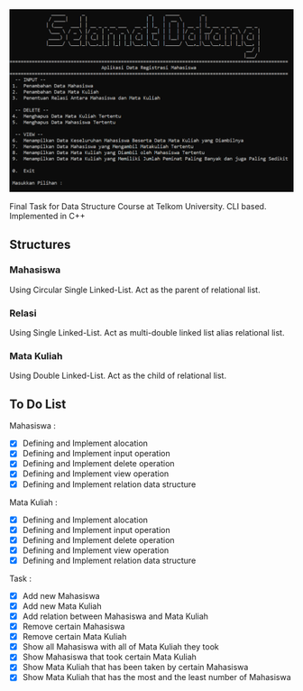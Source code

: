 <img src="banner.png" alt="Menu Awal Aplikasi Data Registrasi Mahasiswa">

Final Task for Data Structure Course at Telkom University.
CLI based. 
Implemented in C++

## Structures
### Mahasiswa
Using Circular Single Linked-List.
Act as the parent of relational list.

### Relasi
Using Single Linked-List.
Act as multi-double linked list alias relational list.

### Mata Kuliah
Using Double Linked-List.
Act as the child of relational list.

## To Do List

Mahasiswa :

* [x] Defining and Implement alocation
* [x] Defining and Implement input operation
* [x] Defining and Implement delete operation
* [x] Defining and Implement view operation
* [x] Defining and Implement relation data structure

Mata Kuliah :

* [x] Defining and Implement alocation
* [x] Defining and Implement input operation
* [x] Defining and Implement delete operation
* [x] Defining and Implement view operation
* [x] Defining and Implement relation data structure

Task :

* [x] Add new Mahasiswa
* [x] Add new Mata Kuliah
* [x] Add relation between Mahasiswa and Mata Kuliah
* [x] Remove certain Mahasiswa
* [x] Remove certain Mata Kuliah
* [x] Show all Mahasiswa with all of Mata Kuliah they took
* [x] Show Mahasiswa that took certain Mata Kuliah
* [x] Show Mata Kuliah that has been taken by certain Mahasiswa
* [x] Show Mata Kuliah that has the most and the least number of Mahasiswa
